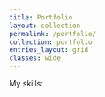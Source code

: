 ```yaml
---
title: Portfolio
layout: collection
permalink: /portfolio/
collection: portfolio
entries_layout: grid
classes: wide
---
```


My skills:

